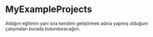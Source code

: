 # MyExampleProjects
 Aldığım eğitimin yanı sıra kendimi geliştirmek adına yapmış olduğum çalışmaları burada bulunduracağım.
